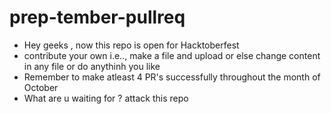 # prep-tember-pullreq

- Hey geeks , now this repo is open for Hacktoberfest
- contribute your own i.e.., make a file and upload or else change content in any file or do anythinh you like
- Remember to make atleast 4 PR's successfully throughout the month of October
- What are u waiting for ? attack this repo
